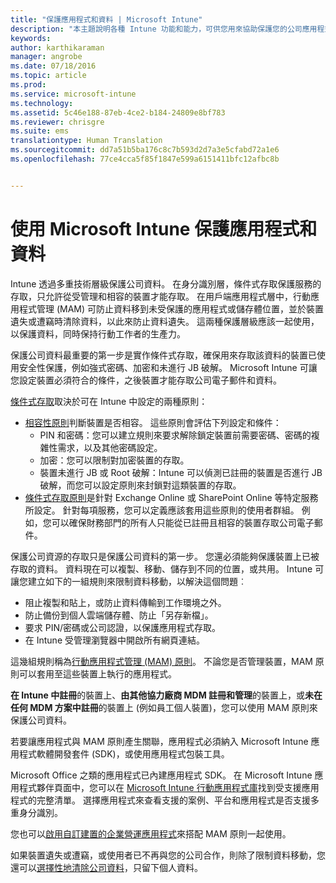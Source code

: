 ```yaml
---
title: "保護應用程式和資料 | Microsoft Intune"
description: "本主題說明各種 Intune 功能和能力，可供您用來協助保護您的公司應用程式與資料。"
keywords: 
author: karthikaraman
manager: angrobe
ms.date: 07/18/2016
ms.topic: article
ms.prod: 
ms.service: microsoft-intune
ms.technology: 
ms.assetid: 5c46e188-87eb-4ce2-b184-24809e8bf783
ms.reviewer: chrisgre
ms.suite: ems
translationtype: Human Translation
ms.sourcegitcommit: dd7a51b5ba176c8c7b593d2d7a3e5cfabd72a1e6
ms.openlocfilehash: 77ce4cca5f85f1847e599a6151411bfc12afbc8b


---
```


# 使用 Microsoft Intune 保護應用程式和資料


Intune 透過多重技術層級保護公司資料。  在身分識別層，條件式存取保護服務的存取，只允許從受管理和相容的裝置才能存取。  在用戶端應用程式層中，行動應用程式管理 (MAM) 可防止資料移到未受保護的應用程式或儲存體位置，並於裝置遺失或遭竊時清除資料，以此來防止資料遺失。  這兩種保護層級應該一起使用，以保護資料，同時保持行動工作者的生產力。

保護公司資料最重要的第一步是實作條件式存取，確保用來存取該資料的裝置已使用安全性保護，例如強式密碼、加密和未進行 JB 破解。 Microsoft Intune 可讓您設定裝置必須符合的條件，之後裝置才能存取公司電子郵件和資料。

[條件式存取](restrict-access-to-email-and-o365-services-with-microsoft-intune.md)取決於可在 Intune 中設定的兩種原則：
- [相容性原則](introduction-to-device-compliance-policies-in-microsoft-intune.md)判斷裝置是否相容。 這些原則會評估下列設定和條件：
  - PIN 和密碼：您可以建立規則來要求解除鎖定裝置前需要密碼、密碼的複雜性需求，以及其他密碼設定。
  - 加密：您可以限制對加密裝置的存取。
  - 裝置未進行 JB 或 Root 破解：Intune 可以偵測已註冊的裝置是否進行 JB 破解，而您可以設定原則來封鎖對這類裝置的存取。
- [條件式存取原則](restrict-access-to-email-and-o365-services-with-microsoft-intune.md)是針對 Exchange Online 或 SharePoint Online 等特定服務所設定。 針對每項服務，您可以定義應該套用這些原則的使用者群組。 例如，您可以確保財務部門的所有人只能從已註冊且相容的裝置存取公司電子郵件。

保護公司資源的存取只是保護公司資料的第一步。 您還必須能夠保護裝置上已被存取的資料。 資料現在可以複製、移動、儲存到不同的位置，或共用。 Intune 可讓您建立如下的一組規則來限制資料移動，以解決這個問題︰
- 阻止複製和貼上，或防止資料傳輸到工作環境之外。
- 防止備份到個人雲端儲存體、防止「另存新檔」。
- 要求 PIN/密碼或公司認證，以保護應用程式存取。
- 在 Intune 受管理瀏覽器中開啟所有網頁連結。

這幾組規則稱為[行動應用程式管理 (MAM) 原則](protect-app-data-using-mobile-app-management-policies-with-microsoft-intune.md)。  不論您是否管理裝置，MAM 原則可以套用至這些裝置上執行的應用程式。  

**在 Intune 中註冊**的裝置上、**由其他協力廠商 MDM 註冊和管理**的裝置上，或**未在任何 MDM 方案中註冊**的裝置上 (例如員工個人裝置)，您可以使用 MAM 原則來保護公司資料。

若要讓應用程式與 MAM 原則產生關聯，應用程式必須納入 Microsoft Intune 應用程式軟體開發套件 (SDK)，或使用應用程式包裝工具。

Microsoft Office 之類的應用程式已內建應用程式 SDK。 在 Microsoft Intune 應用程式夥伴頁面中，您可以在 [Microsoft Intune 行動應用程式庫](https://www.microsoft.com/en-us/server-cloud/products/microsoft-intune/partners.aspx)找到受支援應用程式的完整清單。 選擇應用程式來查看支援的案例、平台和應用程式是否支援多重身分識別。

您也可以[啟用自訂建置的企業營運應用程式](decide-how-to-prepare-apps-for-mobile-application-management-with-microsoft-intune.md)來搭配 MAM 原則一起使用。

如果裝置遺失或遭竊，或使用者已不再與您的公司合作，則除了限制資料移動，您還可以[選擇性地清除公司資料](wipe-managed-company-app-data-with-microsoft-intune.md)，只留下個人資料。



<!--HONumber=Oct16_HO3-->



